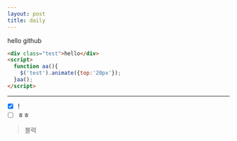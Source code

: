 ```yaml
---
layout: post
title: daily
---
```


hello github



```html
<div class="test">hello</div>
<script>
  function aa(){
    $('test').animate({top:'20px'});
  }aa();
</script>
```

> 

------------

 
- [x] !
- [ ] ㅎㅎ

> 블럭

